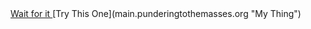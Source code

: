 
<!DOCTYPE html>
<html>
<head>
</head>
<body>
<a href = "main.punderingtothemasses.org">
Wait for it
</a>
</body>
</html>
[Try This One](main.punderingtothemasses.org "My Thing")
